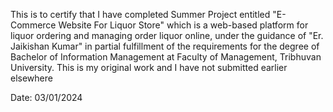 This is to certify that I have completed Summer Project entitled "E-Commerce Website For Liquor Store"
which is a web-based platform for liquor ordering and managing order liquor online, 
under the guidance of "Er. Jaikishan Kumar" in partial fulfillment of the requirements for the
degree of Bachelor of Information Management at Faculty of Management, Tribhuvan University. 
This is my original work and I have not submitted earlier elsewhere


Date: 03/01/2024
